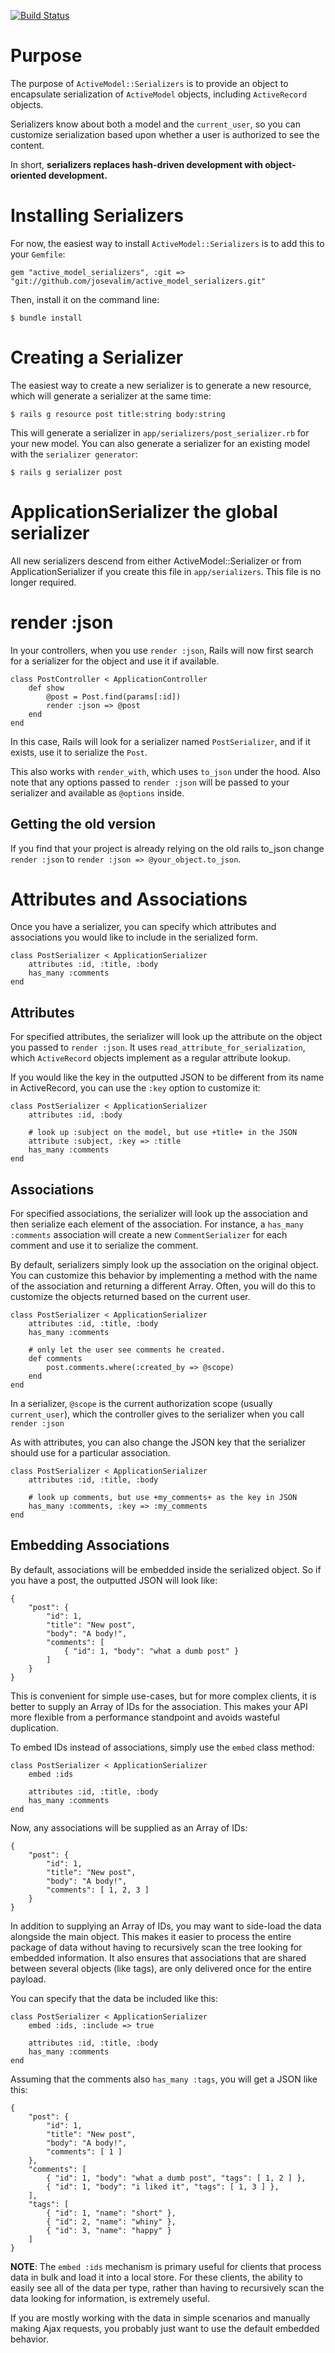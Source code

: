 [![Build Status](https://secure.travis-ci.org/josevalim/active_model_serializers.png)](http://travis-ci.org/josevalim/active_model_serializers)

# Purpose

The purpose of `ActiveModel::Serializers` is to provide an object to encapsulate serialization of `ActiveModel` objects, including `ActiveRecord` objects.

Serializers know about both a model and the `current_user`, so you can customize serialization based upon whether a user is authorized to see the content.

In short, **serializers replaces hash-driven development with object-oriented development.**

# Installing Serializers

For now, the easiest way to install `ActiveModel::Serializers` is to add this to your `Gemfile`:

	gem "active_model_serializers", :git => "git://github.com/josevalim/active_model_serializers.git"

Then, install it on the command line:

	$ bundle install

# Creating a Serializer

The easiest way to create a new serializer is to generate a new resource, which will generate a serializer at the same time:

	$ rails g resource post title:string body:string 

This will generate a serializer in `app/serializers/post_serializer.rb` for your new model. You can also generate a serializer for an existing model with the `serializer generator`:

	$ rails g serializer post

# ApplicationSerializer the global serializer

All new serializers descend from either ActiveModel::Serializer or from ApplicationSerializer if you create this file in `app/serializers`. This file is no longer required.

# render :json

In your controllers, when you use `render :json`, Rails will now first search for a serializer for the object and use it if available.

	class PostController < ApplicationController
		def show
			@post = Post.find(params[:id])
			render :json => @post
		end
	end

In this case, Rails will look for a serializer named `PostSerializer`, and if it exists, use it to serialize the `Post`. 

This also works with `render_with`, which uses `to_json` under the hood. Also note that any options passed to `render :json` will be passed to your serializer and available as `@options` inside.

## Getting the old version

If you find that your project is already relying on the old rails to_json change `render :json` to `render :json => @your_object.to_json`.

# Attributes and Associations

Once you have a serializer, you can specify which attributes and associations you would like to include in the serialized form.

	class PostSerializer < ApplicationSerializer
		attributes :id, :title, :body
		has_many :comments
	end

## Attributes

For specified attributes, the serializer will look up the attribute on the object you passed to `render :json`. It uses `read_attribute_for_serialization`, which `ActiveRecord` objects implement as a regular attribute lookup.

If you would like the key in the outputted JSON to be different from its name in ActiveRecord, you can use the `:key` option to customize it:

	class PostSerializer < ApplicationSerializer
		attributes :id, :body

		# look up :subject on the model, but use +title+ in the JSON
		attribute :subject, :key => :title
		has_many :comments
	end

## Associations

For specified associations, the serializer will look up the association and then serialize each element of the association. For instance, a `has_many :comments` association will create a new `CommentSerializer` for each comment and use it to serialize the comment.

By default, serializers simply look up the association on the original object. You can customize this behavior by implementing a method with the name of the association and returning a different Array. Often, you will do this to customize the objects returned based on the current user.

	class PostSerializer < ApplicationSerializer
		attributes :id, :title, :body
		has_many :comments

		# only let the user see comments he created.
		def comments
			post.comments.where(:created_by => @scope)
		end
	end

In a serializer, `@scope` is the current authorization scope (usually `current_user`), which the controller gives to the serializer when you call `render :json`

As with attributes, you can also change the JSON key that the serializer should use for a particular association.

	class PostSerializer < ApplicationSerializer
		attributes :id, :title, :body

		# look up comments, but use +my_comments+ as the key in JSON
		has_many :comments, :key => :my_comments
	end

## Embedding Associations

By default, associations will be embedded inside the serialized object. So if you have a post, the outputted JSON will look like:

	{
		"post": {
			"id": 1,
			"title": "New post",
			"body": "A body!",
			"comments": [
				{ "id": 1, "body": "what a dumb post" }
			]
		}
	}

This is convenient for simple use-cases, but for more complex clients, it is better to supply an Array of IDs for the association. This makes your API more flexible from a performance standpoint and avoids wasteful duplication.

To embed IDs instead of associations, simply use the `embed` class method:

	class PostSerializer < ApplicationSerializer
		embed :ids

		attributes :id, :title, :body
		has_many :comments
	end

Now, any associations will be supplied as an Array of IDs:

	{
		"post": {
			"id": 1,
			"title": "New post",
			"body": "A body!",
			"comments": [ 1, 2, 3 ]
		}
	}

In addition to supplying an Array of IDs, you may want to side-load the data alongside the main object. This makes it easier to process the entire package of data without having to recursively scan the tree looking for embedded information. It also ensures that associations that are shared between several objects (like tags), are only delivered once for the entire payload.

You can specify that the data be included like this:

	class PostSerializer < ApplicationSerializer
		embed :ids, :include => true

		attributes :id, :title, :body
		has_many :comments
	end

Assuming that the comments also `has_many :tags`, you will get a JSON like this:

	{
		"post": {
			"id": 1,
			"title": "New post",
			"body": "A body!",
			"comments": [ 1 ]
		},
		"comments": [
			{ "id": 1, "body": "what a dumb post", "tags": [ 1, 2 ] },
			{ "id": 1, "body": "i liked it", "tags": [ 1, 3 ] },
		],
		"tags": [
			{ "id": 1, "name": "short" },
			{ "id": 2, "name": "whiny" },
			{ "id": 3, "name": "happy" }
		]
	}

**NOTE**: The `embed :ids` mechanism is primary useful for clients that process data in bulk and load it into a local store. For these clients, the ability to easily see all of the data per type, rather than having to recursively scan the data looking for information, is extremely useful.

If you are mostly working with the data in simple scenarios and manually making Ajax requests, you probably just want to use the default embedded behavior.


